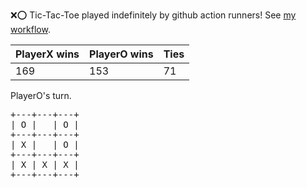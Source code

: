 :x::o: Tic-Tac-Toe played indefinitely by github action runners! See [my workflow](.github/workflows/play.yaml).

|PlayerX wins|PlayerO wins|Ties|
|-|-|-|
|169|153|71|

PlayerO's turn.

<pre>
+---+---+---+
| O |   | O |
+---+---+---+
| X |   | O |
+---+---+---+
| X | X | X |
+---+---+---+
</pre>